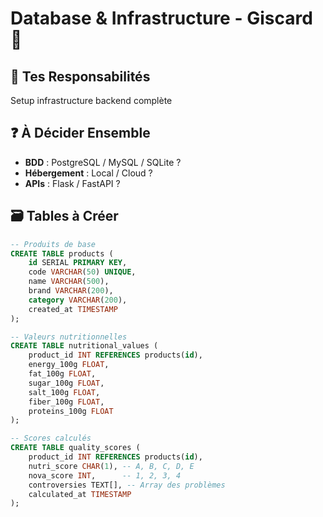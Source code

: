 # Database & Infrastructure - Giscard 🔧

## 🎯 Tes Responsabilités
Setup infrastructure backend complète

## ❓ À Décider Ensemble
- **BDD** : PostgreSQL / MySQL / SQLite ?
- **Hébergement** : Local / Cloud ?
- **APIs** : Flask / FastAPI ?

## 🗃️ Tables à Créer
```sql
-- Produits de base
CREATE TABLE products (
    id SERIAL PRIMARY KEY,
    code VARCHAR(50) UNIQUE,
    name VARCHAR(500),
    brand VARCHAR(200),
    category VARCHAR(200),
    created_at TIMESTAMP
);

-- Valeurs nutritionnelles  
CREATE TABLE nutritional_values (
    product_id INT REFERENCES products(id),
    energy_100g FLOAT,
    fat_100g FLOAT,
    sugar_100g FLOAT,
    salt_100g FLOAT,
    fiber_100g FLOAT,
    proteins_100g FLOAT
);

-- Scores calculés
CREATE TABLE quality_scores (
    product_id INT REFERENCES products(id),
    nutri_score CHAR(1), -- A, B, C, D, E
    nova_score INT,      -- 1, 2, 3, 4
    controversies TEXT[], -- Array des problèmes
    calculated_at TIMESTAMP
);
